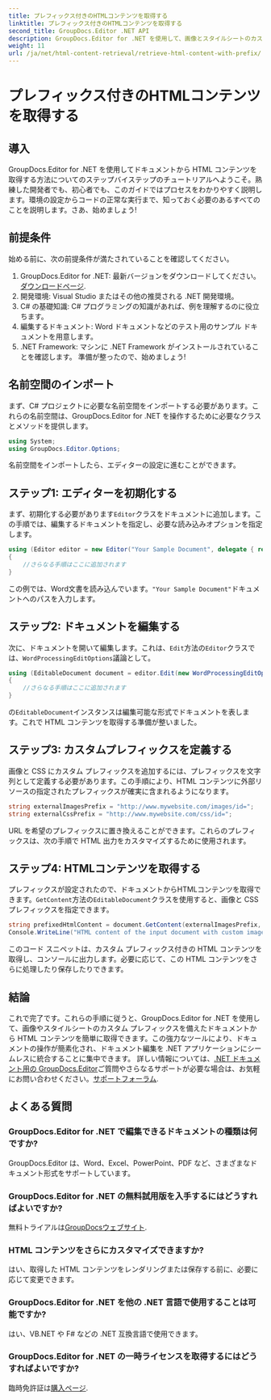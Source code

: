 ```yaml
---
title: プレフィックス付きのHTMLコンテンツを取得する
linktitle: プレフィックス付きのHTMLコンテンツを取得する
second_title: GroupDocs.Editor .NET API
description: GroupDocs.Editor for .NET を使用して、画像とスタイルシートのカスタム プレフィックスを使用してドキュメントから HTML コンテンツを取得する方法を学びます。ステップ バイ ステップ ガイドが含まれています。
weight: 11
url: /ja/net/html-content-retrieval/retrieve-html-content-with-prefix/
---
```


# プレフィックス付きのHTMLコンテンツを取得する

## 導入
GroupDocs.Editor for .NET を使用してドキュメントから HTML コンテンツを取得する方法についてのステップバイステップのチュートリアルへようこそ。熟練した開発者でも、初心者でも、このガイドではプロセスをわかりやすく説明します。環境の設定からコードの正常な実行まで、知っておく必要のあるすべてのことを説明します。さあ、始めましょう!
## 前提条件
始める前に、次の前提条件が満たされていることを確認してください。
1.  GroupDocs.Editor for .NET: 最新バージョンをダウンロードしてください。[ダウンロードページ](https://releases.groupdocs.com/editor/net/).
2. 開発環境: Visual Studio またはその他の推奨される .NET 開発環境。
3. C# の基礎知識: C# プログラミングの知識があれば、例を理解するのに役立ちます。
4. 編集するドキュメント: Word ドキュメントなどのテスト用のサンプル ドキュメントを用意します。
5. .NET Framework: マシンに .NET Framework がインストールされていることを確認します。
準備が整ったので、始めましょう!
## 名前空間のインポート
まず、C# プロジェクトに必要な名前空間をインポートする必要があります。これらの名前空間は、GroupDocs.Editor for .NET を操作するために必要なクラスとメソッドを提供します。
```csharp
using System;
using GroupDocs.Editor.Options;
```
名前空間をインポートしたら、エディターの設定に進むことができます。
## ステップ1: エディターを初期化する
まず、初期化する必要があります`Editor`クラスをドキュメントに追加します。この手順では、編集するドキュメントを指定し、必要な読み込みオプションを指定します。
```csharp
using (Editor editor = new Editor("Your Sample Document", delegate { return new WordProcessingLoadOptions(); }))
{
    //さらなる手順はここに追加されます
}
```
この例では、Word文書を読み込んでいます。`"Your Sample Document"`ドキュメントへのパスを入力します。
## ステップ2: ドキュメントを編集する
次に、ドキュメントを開いて編集します。これは、`Edit`方法の`Editor`クラスでは、`WordProcessingEditOptions`議論として。
```csharp
using (EditableDocument document = editor.Edit(new WordProcessingEditOptions()))
{
    //さらなる手順はここに追加されます
}
```
の`EditableDocument`インスタンスは編集可能な形式でドキュメントを表します。これで HTML コンテンツを取得する準備が整いました。
## ステップ3: カスタムプレフィックスを定義する
画像と CSS にカスタム プレフィックスを追加するには、プレフィックスを文字列として定義する必要があります。この手順により、HTML コンテンツに外部リソースの指定されたプレフィックスが確実に含まれるようになります。
```csharp
string externalImagesPrefix = "http://www.mywebsite.com/images/id=";
string externalCssPrefix = "http://www.mywebsite.com/css/id=";
```
URL を希望のプレフィックスに置き換えることができます。これらのプレフィックスは、次の手順で HTML 出力をカスタマイズするために使用されます。
## ステップ4: HTMLコンテンツを取得する
プレフィックスが設定されたので、ドキュメントからHTMLコンテンツを取得できます。`GetContent`方法の`EditableDocument`クラスを使用すると、画像と CSS プレフィックスを指定できます。
```csharp
string prefixedHtmlContent = document.GetContent(externalImagesPrefix, externalCssPrefix);
Console.WriteLine("HTML content of the input document with custom image and stylesheet prefixes: {0}", prefixedHtmlContent);
```
このコード スニペットは、カスタム プレフィックス付きの HTML コンテンツを取得し、コンソールに出力します。必要に応じて、この HTML コンテンツをさらに処理したり保存したりできます。
## 結論
これで完了です。これらの手順に従うと、GroupDocs.Editor for .NET を使用して、画像やスタイルシートのカスタム プレフィックスを備えたドキュメントから HTML コンテンツを簡単に取得できます。この強力なツールにより、ドキュメントの操作が簡素化され、ドキュメント編集を .NET アプリケーションにシームレスに統合することに集中できます。
詳しい情報については、[.NET ドキュメント用の GroupDocs.Editor](https://tutorials.groupdocs.com/editor/net/)ご質問やさらなるサポートが必要な場合は、お気軽にお問い合わせください。[サポートフォーラム](https://forum.groupdocs.com/c/editor/20).
## よくある質問
### GroupDocs.Editor for .NET で編集できるドキュメントの種類は何ですか?
GroupDocs.Editor は、Word、Excel、PowerPoint、PDF など、さまざまなドキュメント形式をサポートしています。
### GroupDocs.Editor for .NET の無料試用版を入手するにはどうすればよいですか?
無料トライアルは[GroupDocsウェブサイト](https://releases.groupdocs.com/).
### HTML コンテンツをさらにカスタマイズできますか?
はい、取得した HTML コンテンツをレンダリングまたは保存する前に、必要に応じて変更できます。
### GroupDocs.Editor for .NET を他の .NET 言語で使用することは可能ですか?
はい、VB.NET や F# などの .NET 互換言語で使用できます。
### GroupDocs.Editor for .NET の一時ライセンスを取得するにはどうすればよいですか?
臨時免許証は[購入ページ](https://purchase.groupdocs.com/temporary-license/).